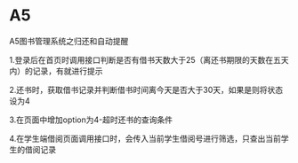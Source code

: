 # A5

A5图书管理系统之归还和自动提醒

1.登录后在首页时调用接口判断是否有借书天数大于25（离还书期限的天数在五天内）的记录，有就进行提示

2.还书时，获取借书记录并判断借书时间离今天是否大于30天，如果是则将状态设为4

3.在页面中增加option为4-超时还书的查询条件

4.在学生端借阅页面调用接口时，会传入当前学生借阅号进行筛选，只查出当前学生的借阅记录

